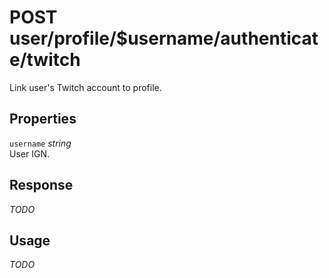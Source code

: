 # <span class="badge badge-light">POST</span> <span class="badge badge-light">user/profile/$username/authenticate/twitch</span>


Link user's Twitch account to profile.

## Properties

`username` *string*  
User IGN.


## Response

*TODO*

## Usage

*TODO*

